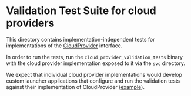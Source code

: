 # Validation Test Suite for cloud providers

This directory contains implementation-independent tests for implementations of
the [CloudProvider] interface.

In order to run the tests, run the `cloud_provider_validation_tests` binary with
the cloud provider implementation exposed to it via the `svc` directory.

We expect that individual cloud provider implementations would develop custom
launcher applications that configure and run the validation tests against their
implementation of CloudProvider ([example]).

[CloudProvider]: /src/ledger/fidl/fuchsia.ledger.cloud/cloud_provider.fidl
[example]: /src/ledger/cloud_provider_in_memory/bin/validation/
